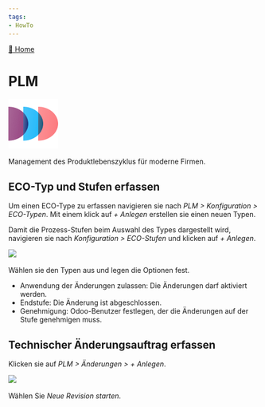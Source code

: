 ```yaml
---
tags:
- HowTo
---
```

[🔗 Home](/)
# PLM
![icons_odoo_mrp_plm](assets/icons_odoo_mrp_plm.png)

Management des Produktlebenszyklus für moderne Firmen.

## ECO-Typ und Stufen erfassen

Um einen ECO-Type zu erfassen navigieren sie nach *PLM > Konfiguration > ECO-Typen*. Mit einem klick auf *+ Anlegen* erstellen sie einen neuen Typen.

Damit die Prozess-Stufen beim Auswahl des Types dargestellt wird, navigieren sie nach *Konfiguration > ECO-Stufen* und klicken auf *+ Anlegen*.

![](assets/PLM%20ECO-Stufe%20erfassen.png)

Wählen sie den Typen aus und legen die Optionen fest.

* Anwendung der Änderungen zulassen: Die Änderungen darf aktiviert werden.
* Endstufe: Die Änderung ist abgeschlossen.
* Genehmigung: Odoo-Benutzer festlegen, der die Änderungen auf der Stufe genehmigen muss.

## Technischer Änderungsauftrag erfassen

Klicken sie auf *PLM > Änderungen > + Anlegen*.

![](assets/PLM%20%C3%84nderungsauftrag%20erfassen.gif)

Wählen Sie *Neue Revision starten*.